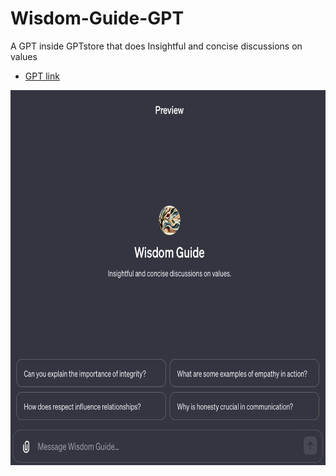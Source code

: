 # Wisdom-Guide-GPT
A GPT inside GPTstore that does Insightful and concise discussions on values
* [GPT link](https://chat.openai.com/g/g-dervww6AV-wisdom-guide)
<p align="center">
  <img src="./images/screenshot.png" alt="application screenshot" width="600" height="600">
</p>
